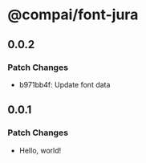 # @compai/font-jura

## 0.0.2

### Patch Changes

- b971bb4f: Update font data

## 0.0.1

### Patch Changes

- Hello, world!
